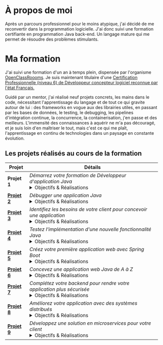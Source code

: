 # À propos de moi

Après un parcours professionnel pour le moins atypique, j'ai décidé de me reconvertir dans la programmation logicielle.
J'ai donc suivi une formation certifiante en programmation Java back-end. Un langage mature qui me permet de résoudre des problèmes stimulants.

# Ma formation

J'ai suivi une formation d'un an à temps plein, dispensée par l'organisme [OpenClassRoooms](https://openclassrooms.com/). Je suis maintenant titulaire d'une [Certification Professionnelle (niveau 6) de Développeur concepteur logiciel reconnue par l'état Français.](https://www.francecompetences.fr/recherche/rncp/38038/)

Guidé par un mentor, j'ai réalisé neuf projets concrets, les mains dans le code, nécessitant l'apprentissage du langage et de tout ce qui gravite autour de lui : des frameworks en vogue aux des librairies utiles, en passant par les bases de données, le testing, le debugging, les pipelines d'intégration continue, la concurrence, la containerisation, j'en passe et des meilleurs. L'immensité des connaissances à aquérir ne m'a pas découragé, et je suis loin d'en maîtriser le tout, mais c'est ce qui me plaît, l'apprentissage en continu de technologies dans un paysage en constante évolution.

## Les projets réalisés au cours de la formation



| Projet        | Détails |
|---------------|---------|
| **Projet 1**  | *Démarrez votre formation de Développeur d'application Java* <br> <details><summary>Objectifs & Réalisations</summary>- Élaboration d’un plan d’apprentissage<br>- Mise en place d’un système de veille informationnelle</details> |
|[ **Projet 2**](https://github.com/Scud-P/Escudie-Pierre-debug-Java)  | *Débugger une application Java* <br> <details><summary>Objectifs & Réalisations</summary>- Apprentissage des concepts de POO (Abstraction, Encapsulation, Abstraction, Héritage et Polymorphisme, Composition, Modularité)<br>- Introduction aux système de gestion des versions (Git) et aux dépôts (Github)<br>- Introduction à la documentation<br>- Introduction au débugging</details>|
|[**Projet 3**](https://github.com/Scud-P/Escudie-Pierre-tester-Java) | *Identifiez les besoins de votre client pour concevoir une application* <br> <details><summary>Objectifs & Réalisations</summary>- Identification d’un stack technique adapté<br>- Introduction aux diagrammes UML<br>- Introduction au Domain Driven Design (wireframing, prototypage, user stories…)<br>- Introduction à la méthodologie agile et au modèle scrum</details> |
| [**Projet 4**]()  | *Testez l'implémentation d'une nouvelle fonctionnalité Java* <br> <details><summary>Objectifs & Réalisations</summary>- Introduction au TDD<br>- Introduction aux testing<br>- Écriture d’une batterie de tests unitaires et d’intégration (JUnit)<br>- Mocking (Mockito)<br>- Mesure de la couverture du code (JaCoCo)<br>- Exécution des tests (Surefire)</details> |
| [**Projet 5**]()  | *Créez votre première application web avec Spring Boot* <br> <details><summary>Objectifs & Réalisations</summary>- Programmation orientée objet et principes SOLID<br>- Patron de conception MVC<br>- Introduction au développement web avec Spring Boot et Spring Web<br>- Introduction aux API et à l’exposition d’endpoints<br>- Concept de DTO<br>- Introduction au format JSON et ObjectMapper<br>- MockMvc pour tester les controllers</details> |
| [**Projet 6**]()  | *Concevez une application web Java de A à Z* <br> <details><summary>Objectifs & Réalisations</summary>- Conception d’un diagramme de classes UML<br>- Conception d’un modèle physique de données<br>- Introduction aux bases de données relationnelles<br>- Listage des fonctionnalités désirées<br>- Découpage en couches (BDD, Repositories, Services, Controllers)<br>Développement Backend<br>- Développement des fonctionnalités désirées avec respect du pattern MVC<br>- Utilisation de JpaRepositories<br>- Méthodes transactionnelles afin de garantir l’intégrité des données<br>- Gestion des exceptions<br>**Sécurité**<br>- Spring Security (filterchain, bcrypt, UserDetails)<br>- Externalisation des indentifiants à la BDD<br>Développement Frontend<br>- HTML/CSS<br>- Thymeleaf<br>- Pagination (Pageables)<br>Bonnes pratiques<br>- Clean code<br>- Javadoc<br>- Respect des objectifs de couverture de code</details> |
| [**Projet 7**]()  | *Complétez votre backend pour rendre votre application plus sécurisée* <br> <details><summary>Objectifs & Réalisations</summary>- Compréhension du domaine métier<br>- Analyser les user stories<br>- Comprendre les spécificités des entités du domaine<br>Développement Backend<br>- Découpage de l’application en package (domain, repositories, services, controllers, security, util, exceptions)<br>- Mettre en place le CRUD sur des entités complexes<br>- Utilisation de DTO en entrée et en sortie<br>- Mapping de DTO à partir des entités (Mapstruct)<br>- Développement de la couche de services<br>- Mise en place de la sécurité avec des rôles (Spring Security)<br>- Validation des données (Jakarta validation constraints)<br>Développement Front-End<br>- UI fonctionnelle à base de Templates Thymeleaf<br>- HTML/CSS + Bootstrap<br>- Validation des input (expressions régulières, input type)<br>- Feedback aux utilisateurs en cas d’exception/erreur<br>Assurance qualité<br>- Commentaires/Javadoc<br>- Batterie de tests unitaires<br>- Rapport d’exécution des tests et de couverture du code<br>- Clean code<br>- Readme.md</details> |
| [**Projet 8**]()  | *Améliorez votre application avec des systèmes distribués* <br> <details><summary>Objectifs & Réalisations</summary>- Introduction à la concurrence<br>- Prise en main d’une codebase existante<br>- Développement de nouvelles fonctionnalités sur une application existante<br>- API testing (Postman)<br>- Amélioration des performances d’une application (concurrence, multithreading et notamment les CompletableFuture et ExecutorService)<br>- Nettoyage du code, batterie de test<br>- Mettre en place un pipeline d'intégration continue (compilation, test, code quality, build des artefacts)</details> |
| [**Projet 9**]()  | *Développez une solution en microservices pour votre client* <br> <details><summary>Objectifs & Réalisations</summary>- Création d’une application en utilisant une architecture microservices<br>- Mise en place d’une API Gateway pour router le trafic et enforcer la sécurité<br>- Utilisation de webClients pour effectuer des calls interservices<br>- Containerisation des services / bases de données grâce aux Dockerfiles et Docker-Compose (Docker)<br>- Normalisation et acceptation de données dans une BDD relationnelle (3NF)<br>- Utilisation d’une BDD NoSQL (MongoDB) pour gérer des documents<br>- Implémentation de la sécurité par token (JWT)<br>- Introduction au green coding<br>- Tests (JUnit, Mockito, MockMvc…)<br>- Agrégation des rapports de tests et de couverture des différents services<br>- Rédaction de la Javadoc et du Readme.md</details> |
